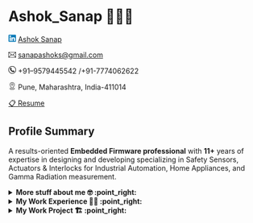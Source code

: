# Ashok_Sanap 🧑🏻‍💻
![Alt text](icon/linked-in.png) 
[Ashok Sanap](https://www.linkedin.com/in/ashok-s-sanap/) 

![](icon/email-icon.png) sanapashoks@gmail.com 

![](icon/contact.png)  +91–9579445542 /+91-7774062622

![](icon/address.png) Pune, Maharashtra, India-411014

<a href="https://github.com/Ashok-Sanap/Ashok_Sanap/blob/main/Resume/Ashok_Sanap_EmbeddedLeadEngineer_12%2BYears.pdf" download>📋 Resume</a>
## 
## Profile Summary
A results-oriented **Embedded Firmware professional** with **11+** years of expertise in designing and developing specializing in Safety Sensors, Actuators & Interlocks for Industrial Automation, Home Appliances, and Gamma Radiation measurement.

<details>
<summary>
  <b>More stuff about me 🤓 :point_right:</b>
</summary>

## Quick overview

<details>
<summary>
  <b>Summery :point_right:</b>
  
  ### 
</summary>
  
- Acquired valuable international exposure through multiple engagements in **Germany**.
- Demonstrates a strong commitment to meeting stringent **IEC 61508:2012** standards, emphasizing reliability and fault tolerance.
- Implemented **fault detection** and **diagnostic features** to attain and sustain Safety Integrity Levels **(SIL)**.
- Contributed to projects through various phases of the Software Development Life Cycle **(SDLC)**, from Requirement and Project Kickoff to Bench testing and Product sustain in the field.
- Proficient in **Agile-Scrum methodology** for effective software development.
- Spearheaded the development of a robust bootloader for **STM32G071RB**(Cortex-M0+) and **R7FA2E1A9**(Cortex-M23) microcontrollers, showcasing expertise in low-level programming and system initialization.
- In-depth knowledge of industry standards, including **MISRA C (2012-3rd Edition)**, and the ability to ensure compliance with coding guidelines during the Unit Testing Phase.
- Proficient in **Board Bring up**, with the capability to navigate and **Interpret complex schematics** effectively.
- Skilled in diagnosing hardware issues and identifying bugs, ensuring a streamlined and efficient troubleshooting process.
- Additionally, well-versed in utilizing a versioning tools like **GitHub**, **SVN** to facilitate collaborative development and maintain code integrity.
  
</details>

## My Technical Skills 👨🏻‍💻
|Skill|Details|
|:----|:----|
|Programming Languages:|Embedded C, C, Python(Beginner)|
|Development Tools, Editors:|IAR, Eclipse, Keil, GCC, GDB, MPLAB, Vim, VS Code|
|Hardware Platforms/ Microcontrollers:|Micro-controllers like Renesas Rx210, NXP MKE04Z128, Stm32F446RE, R7FA2E1A9, STM32G071RB, Raspberry Pi ZeroW, HC-05 BT Module, ESP8266, ESP32.|
|OS Platforms:|Windows, Linux/Unix,|
|Hardware Debuggers:|Segger - JLink, Renesas – E1/E20 Emulator, PICKIT™ 3|
|Development Methodologies:|Agile SCRUM|
|Version Control Tools|SVN, IBM-RTC, GitHub, PTC-MKS|
|Static code analysis tools|PC-Lint, Parasoft, Axivion|
|Unit Testing Tool|Tessy(Beginner)|
|Formatting Tools|AStyler|
|Requirement/Defect tracking tool|IBM-RTC, Polarion, JIRA|
|Protocol used|SPI, I2C, UART, RS232|
|Coding Standards|MISRA-C 2012|
|Measurement tools|DSO(Tektronix, Rigol), Beagle I2C/SPI analyzer(TP320121),
|LogicAnalyzer| Pico-scope(5442D PC USB)|
|Certifications|Electrical safety, Practical Hazardous area,Functional Safety IEC 61508:2010.|
|Other Skills|Linker Scripts|


## Technical Expertise 📟
- Microcontroller Expertise: Experienced in driver development for various microcontrollers, including STM32G071RB (Cortex M0+), Renesas R7FA2E1A9 (Cortex-M23), Rx210 Family, and Freescale MKE04Z128 (Cortex M0+).
- Bootloader Development: Proficient in the development and integration of bootloaders for 32-bit microcontrollers.
- Prototyping project with Raspberry Pi Zero, ESP32 Development Board as Smart Bed to weight measurement of patient completed.


## Soft Skills 🗃️
- Effective and strong communicator with stakeholders.
- System Requirement, Software Requirement creation, Strong Problem Solving.
- Technical Leader, Collaborative team player, Out of the Box thinker.
- A commitment to staying updated with the latest technologies and methodologies in the embedded systems field.
- Task identification and delegation to Team members, Prioritizing Task and Issues.
- Effective multiple Task Handling capabilities.
- Individual Contributor.
  
## Professional Recognitation :trophy:
1. **Schmersal Global Competence Center (SGCC), Pune:**
- Best Performer Award(2023) at SGCC for completion of Bootloader Project within Planned Timeline.
- Special Acheivement Award (2024) at SGCC for efficeint executation project with handling multiple responsibilities.
2. **Whirlpool of India Ltd, Pune:**
- Constellation Award for quick project execution within planned Project Timelines.
- Star Employee Award for developing quality software from scratch.

### Languages 🌐

| Language      | Proficiency       |
| ------------- | ------------      |
| English       | Proefficient      |
| German        | A1                |
| Marathi       | Native language   |
| Hindi         | Proefficient      |

## What I'm currently learning 📚

- Embarking on the Java Odyssey
  
  [//]: # (Typescript's magic)
  [//]: # (Rust's blazing-fastness)
  
</details>


<!-- start work experience section -->
<details>
<summary><b> My Work Experience 👨‍💼 :point_right: </b></summary>
&nbsp; &nbsp; &nbsp;

<table>
  <thead>
    <tr>
      <th>Company</th>
      <th>Position</th>
      <th>Roles & responsibilities</th>
      <th>Duration</th>
    </tr>
  </thead>
  <tbody>
    <tr>
      <td><b><a href="https://www.schmersal.in/company/schmersal-global-competence-center">Schmersal Global Competence Center</a> </b></td>
      <td>Embedded Tech Lead</td>
      <td>Embedded C/C++,Dual Bootoader, Firmware, Safety Platform Development, Safety Devices, SWAT Member, Communication Protocol, SysRS, SWRS, SWAS, Development, Delegation, Communication with German Client, Agile SCRUM follows  </td>
      <td>DEC 2020 - Present</td>
    </tr>
     <tr>
      <td><b><a href="https://agiliad.com/">Agiliad Technologies </a> </b></td>
      <td>Technical Lead</td>
      <td>EmbeddedC/C++,Linux App Development, System Requirement Undertstanding, Software Requirement Creation, Firmware Development</td>
      <td>NOV 2019 - DEC 2020</td>
    </tr>
    <tr>
      <td><b><a href="https://www.whirlpoolcorp.com/">Whirlpool India Ltd</a> </b></td>
      <td>Sr. Embedded Developer</td>
      <td>Embedded C Firmware Development, Bootloader Development & Customization, Global Exposure, Platform Development</td>
      <td>JAN 2016 - NOV 2019</td>
    </tr>
  	<tr>
      <td><b><a href="https://www.eeplindia.com/">Electronet Equipments Pvt Ltd</a> </b></td>
      <td>Embedded Developer</td>
      <td>Learning Embedded C, Driver development for external ADC, DAC, EEPROM, MODBUS-RTU Stack integration </td>
      <td>APRIL 2014 - JAN 2016</td>
    </tr>
    <tr>
      <td><b>Signal Corporation</b></td>
      <td>Jr Embedded Developer</td>
      <td>Custom Project Development, Client Visits for Device Comissioning</td>
      <td>OCT 2012 - APRIL 2014</td>
    </tr>
  </tbody>
</table>
</details>
<!-- end work experience section -->

<!-- start work project section -->
<details>
<summary><b> My Work Project 🏗️ :point_right:</b></summary>
  &nbsp; &nbsp; &nbsp;
<table>
  <thead>
    <tr>
      <th>Project Name</th>
      <th>Skills used</th>
      <th>Description</th>
    </tr>
  </thead>
  <tbody>
    <tr>
      <td><a href='https://todo-codewithkeshav.herokuapp.com'>Todo-App</a></td>
      <td>Python</td>
      <td>this is my first flask project</td>
    </tr>
    <tr>
      <td><a href='https://keshavsingh4522.github.io/Projects/Calculator/'>Calculator</a></td>
      <td>Html,Css</td>
      <td>It is a simple calculator which do +,-,\*,/  operation</td>
    </tr>
    <tr>
      <td><a href="https://keshavsingh4522.github.io/Projects/CodeEditor/">CodeEditor</a></td>
      <td>HTML,CSS,Javascript</td>
      <td>write html cod here and the result will display there</td>
    </tr>
    <tr>
      <td><a href='https://keshavsingh4522.github.io/Projects/Wordpad/'>Wordpad</a></td>
      <td>Html,CSS,Javascript</td>
      <td>its functionality look like as wordpad</td>
    </tr>
    <tr>
      <td><a href='https://keshavsingh4522.github.io/Projects/address%20maker/'>Address Maker</a></td>
      <td>Html,CSS,Javascript</td>
      <td> It generates an address in design format by filling in the details</td>
    </tr>
    <tr>
      <td><a href="https://keshavsingh4522.github.io/Projects/switcher-app/">Switcher app</a></td>
      <td>HTML,CSS,jQuery</td>
      <td>It changes  the text color by dragging and dropping color on text</td>
    </tr>
    <tr>
      <td><a href='https://keshavsingh4522.github.io/music-player/'>Music Player</a></td>
      <td>HTML,HTML5,CSS,CSS3,Javascript,jQuery</td>
      <td>add songs and play music, it also uses to store data in  INDEXEDB Database by which we can play songs, if we do not clear the catch then the song will remain stored in a database.</td>
    </tr>
  </tbody>
</table>
</details>
<!-- end work project section -->

